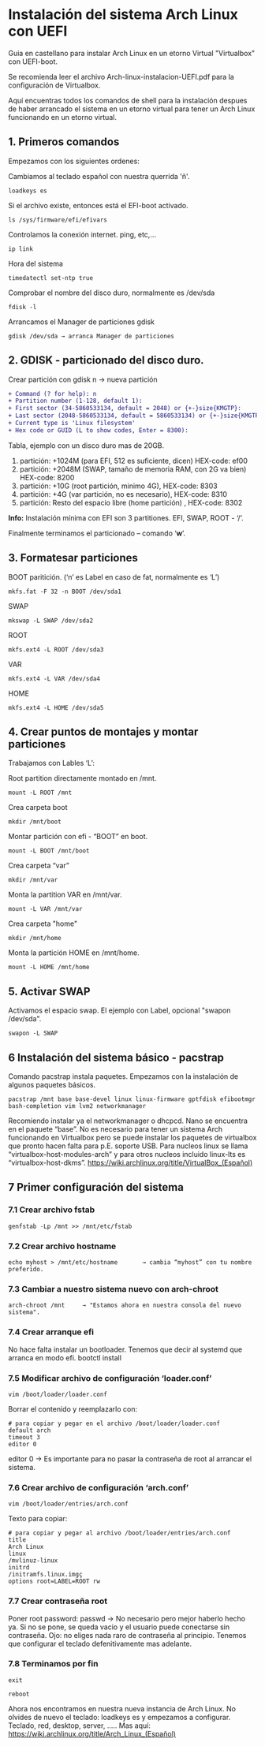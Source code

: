 # Instalación del sistema Arch Linux con UEFI
Guia en castellano para instalar Arch Linux en un etorno Virtual "Virtualbox" con UEFI-boot.

Se recomienda leer el archivo Arch-linux-instalacion-UEFI.pdf para la configuración de Virtualbox.

Aquí encuentras todos los comandos de shell para la instalación despues de haber arrancado el sistema en un etorno virtual para tener un Arch Linux funcionando en un etorno virtual.

## 1. Primeros comandos
Empezamos con los siguientes ordenes:

Cambiamos al teclado español con nuestra querrida 'ñ'.

    loadkeys es
    
Si el archivo existe, entonces está el EFI-boot activado.

    ls /sys/firmware/efi/efivars
    
Controlamos la conexión internet. ping, etc,...

    ip link
    
Hora del sistema
    
    timedatectl set-ntp true
   
Comprobar el nombre del disco duro, normalmente es /dev/sda  
   
    fdisk -l 
    
Arrancamos el Manager de particiones gdisk
        
    gdisk /dev/sda → arranca Manager de particiones



## 2. GDISK - particionado del disco duro.
Crear partición con gdisk
n → nueva partición
```diff
+ Command (? for help): n
+ Partition number (1-128, default 1):
+ First sector (34-5860533134, default = 2048) or {+-}size{KMGTP}:
+ Last sector (2048-5860533134, default = 5860533134) or {+-}size{KMGTP}:
+ Current type is 'Linux filesystem'
+ Hex code or GUID (L to show codes, Enter = 8300):

```

Tabla, ejemplo con un disco duro mas de 20GB. 
1. partición: +1024M (para EFI, 512 es suficiente, dicen) HEX-code: ef00
2. partición: +2048M (SWAP, tamaño de memoria RAM, con 2G va bien) HEX-code: 8200
3. partición: +10G   (root partición, minimo 4G), HEX-code: 8303
4. partición: +4G    (var partición, no es necesario), HEX-code: 8310
5. partición: Resto del espacio libre (home partición) , HEX-code: 8302
  
**Info:** Instalación mínima con EFI son 3 partitiones. EFI, SWAP, ROOT - ‘/’.

Finalmente terminamos el particionado – comando ‘**w**’.


## 3. Formatesar particiones
BOOT paritición. (‘n’ es Label en caso de fat, normalmente es ‘L’)

    mkfs.fat -F 32 -n BOOT /dev/sda1
    
SWAP
    
    mkswap -L SWAP /dev/sda2
    
ROOT

    mkfs.ext4 -L ROOT /dev/sda3

VAR

    mkfs.ext4 -L VAR /dev/sda4

HOME
    
    mkfs.ext4 -L HOME /dev/sda5



## 4. Crear puntos de montajes y montar particiones
Trabajamos con Lables ‘L’:

Root partition directamente montado en /mnt.

    mount -L ROOT /mnt
    
Crea carpeta boot

    mkdir /mnt/boot        
   
Montar partición con efi - “BOOT” en boot.
    
    mount -L BOOT /mnt/boot
    
Crea carpeta “var”
    
    mkdir /mnt/var
    
Monta la partition VAR en /mnt/var.    

    mount -L VAR /mnt/var
    
Crea carpeta "home"

    mkdir /mnt/home     
    
Monta la partición HOME en /mnt/home.

    mount -L HOME /mnt/home 


## 5. Activar SWAP
Activamos el espacio swap. El ejemplo con Label, opcional "swapon /dev/sda".

    swapon -L SWAP
  
  
## 6 Instalación del sistema básico - pacstrap
  Comando pacstrap instala paquetes. Empezamos con la instalación de algunos paquetes básicos.
  
    pacstrap /mnt base base-devel linux linux-firmware gptfdisk efibootmgr bash-completion vim lvm2 networkmanager
  
  Recomiendo instalar ya el networkmanager o dhcpcd. Nano se encuentra en el paquete “base”.
  No es necesario para tener un sistema Arch funcionando en Virtualbox pero se puede instalar
  los paquetes de virtualbox que pronto hacen falta para p.E. soporte USB. Para nucleos linux
  se llama “virtualbox-host-modules-arch” y para otros nucleos incluido linux-lts es 
  “virtualbox-host-dkms”. https://wiki.archlinux.org/title/VirtualBox_(Español)
  

## 7 Primer configuración del sistema

### 7.1 Crear archivo fstab
    genfstab -Lp /mnt >> /mnt/etc/fstab
 
### 7.2 Crear archivo hostname
    echo myhost > /mnt/etc/hostname       → cambia “myhost” con tu nombre preferido.
    
### 7.3 Cambiar a nuestro sistema nuevo con arch-chroot
    arch-chroot /mnt     → "Estamos ahora en nuestra consola del nuevo sistema".

### 7.4 Crear arranque efi
  No hace falta instalar un bootloader. Tenemos que decir al systemd que arranca en modo efi.
    bootctl install

### 7.5 Modificar archivo de configuración ‘loader.conf’
    vim /boot/loader/loader.conf
Borrar el contenido y reemplazarlo con:
  
    # para copiar y pegar en el archivo /boot/loader/loader.conf
    default arch
    timeout 3
    editor 0
    
   editor 0 → Es importante para no pasar la contraseña de root al arrancar el sistema.
   
### 7.6 Crear archivo de configuración ‘arch.conf’
    vim /boot/loader/entries/arch.conf
 Texto para copiar: 
 
    # para copiar y pegar al archivo /boot/loader/entries/arch.conf
    title
    Arch Linux
    linux
    /mvlinuz-linux
    initrd
    /initramfs.linux.imgç
    options root=LABEL=ROOT rw
    
### 7.7 Crear contraseña root
  Poner root password: passwd → No necesario pero mejor haberlo hecho ya.
  Si no se pone, se queda vacio y el usuario puede conectarse sin contraseña.
  Ojo: no eliges nada raro de contraseña al principio.
  Tenemos que configurar el teclado defenitivamente mas adelante.
  
  
### 7.8 Terminamos por fin
    
    exit
    
    reboot
 
Ahora nos encontramos en nuestra nueva instancia de Arch Linux.
No olvides de nuevo el teclado: loadkeys es y empezamos a configurar. Teclado, red, desktop, server, .....
Mas aquí:
https://wiki.archlinux.org/title/Arch_Linux_(Español)
  
  
 

